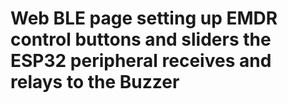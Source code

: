 # Web BLE page setting up EMDR control buttons and sliders the ESP32 peripheral receives and relays to the Buzzer
